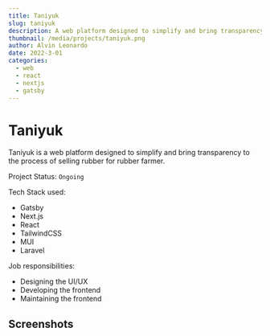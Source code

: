 ```yaml
---
title: Taniyuk
slug: taniyuk
description: A web platform designed to simplify and bring transparency to the process of selling rubber for rubber farmer.
thumbnail: /media/projects/taniyuk.png
author: Alvin Leonardo
date: 2022-3-01
categories:
  - web
  - react
  - nextjs
  - gatsby
---
```


# Taniyuk

Taniyuk is a web platform designed to simplify and bring transparency to the process of selling rubber for rubber farmer.

Project Status: `Ongoing`

Tech Stack used:
* Gatsby
* Next.js
* React
* TailwindCSS
* MUI
* Laravel

Job responsibilities:
* Designing the UI/UX
* Developing the frontend
* Maintaining the frontend

## Screenshots
